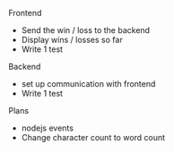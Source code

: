 Frontend
- Send the win / loss to the backend
- Display wins / losses so far
- Write 1 test

Backend
- set up communication with frontend
- Write 1 test

Plans
- nodejs events
- Change character count to word count
